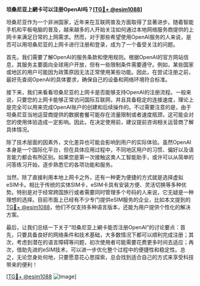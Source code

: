 **坦桑尼亚上網卡可以注册OpenAI吗？[[TG💪+ @esim1088](https://t.me/s/esim1088)]**

坦桑尼亚作为一个非洲国家，近年来在互联网普及方面取得了显著进步。随着智能手机和平板电脑的普及，越来越多的人开始关注如何通过本地网络服务商提供的上网卡来满足日常的上网需求。然而，对于那些希望使用OpenAI服务的人来说，是否可以用坦桑尼亚的上网卡进行注册和登录，成为了一个备受关注的问题。

首先，我们需要了解OpenAI的服务条款和使用规则。根据OpenAI的官方网站信息，其服务主要面向全球用户开放，但有一些限制条件需要遵守。例如，某些国家或地区的用户可能因为政策原因无法正常使用某些功能。因此，在尝试注册之前，最好先查阅OpenAI的具体要求，确保自己的设备和网络环境符合标准。

接下来，我们来看看坦桑尼亚的上网卡是否能够支持OpenAI的注册流程。一般来说，只要您的上网卡能够正常访问国际互联网，并且具备稳定的连接速度，理论上是完全可以用来完成OpenAI账户的创建和后续操作的。不过需要注意的是，由于坦桑尼亚当地运营商提供的数据套餐可能存在流量限制或者速度瓶颈，这可能会对您的使用体验造成一定影响。因此，在决定使用前，建议提前咨询相关运营商了解具体情况。

除了技术层面的因素外，文化差异也可能会影响到用户的实际体验。虽然OpenAI本身是一个国际化平台，但在具体应用过程中，不同地区用户的习惯、偏好以及语言能力都会有所区别。如果您是第一次接触这类人工智能助手，或许可以从简单的问答练习开始，逐步熟悉它的各项功能和服务。

当然，除了直接利用本地上网卡之外，还有一种更为便捷的方式就是选择虚拟eSIM卡。相比于传统的实体SIM卡，eSIM卡具有安装方便、灵活切换等多种优势。特别是对于经常跨国旅行或者需要同时管理多个号码的人来说，它无疑是一种理想的选择。目前市面上已经有不少专门提供eSIM服务的企业，比如本文提到的[TG💪+ @esim1088](https://t.me/s/esim1088)，他们不仅支持多种语言版本，还能为用户提供个性化的解决方案。

最后，让我们总结一下关于“坦桑尼亚上網卡能否注册OpenAI”的讨论要点：首先，只要具备良好的网络条件和技术基础，大多数情况下都可以顺利完成注册；其次，考虑到潜在的语言障碍等问题，初次使用者可能需要花费更多时间去适应；再次，借助先进的eSIM技术，可以进一步优化整个过程中的便捷性和稳定性。总之，无论您身处何地，只要愿意花心思探索，总会找到适合自己的方式来享受科技带来的便利！

[[TG💪+ @esim1088](https://t.me/s/esim1088) ![Image](https://i.postimg.cc/4NQfJmqS/Snipaste-2025-05-13-00-14-12.png)]